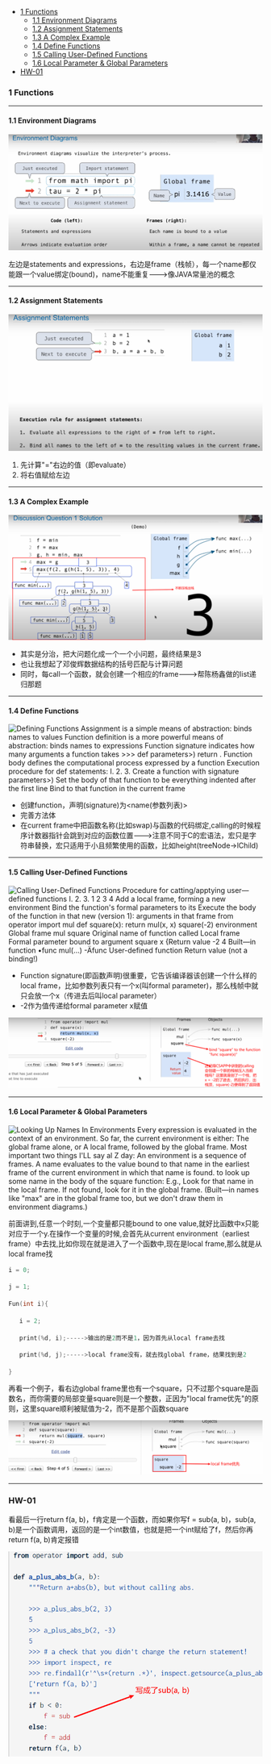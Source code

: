 * [1 Functions](#1-functions)
  * [1\.1 Environment Diagrams](#11-environment-diagrams)
  * [1\.2 Assignment Statements](#12-assignment-statements)
  * [1\.3 A Complex Example](#13-a-complex-example)
  * [1\.4 Define Functions](#14-define-functions)
  * [1\.5 Calling User\-Defined Functions](#15-calling-user-defined-functions)
  * [1\.6 Local Parameter &amp; Global Parameters](#16-local-parameter--global-parameters)
* [HW\-01](#hw-01)

### 1 Functions

------

#### 1.1 Environment Diagrams

![Environment Diagrams  Environment diagrams visualize the interpreter's process.  Just executed  Import statement  from math import pi  Global frame  tau -  Next to execute  pi  Assignment statement  Name  pi 3.1416  Value  Code (Left):  Statements and expressions  Arrows indicate evaluation order  Frames (right):  Each name is bound to a value  Within a frame, a name cannot be repeated ](https://raw.githubusercontent.com/ZhouMeng1998/IMG/main/typora202010/04/171504-240584.png?token=AL5RCTF7YJFAJYDOSUVS3EC7PGJNO)

左边是statements and expressions，右边是frame（栈帧），每一个name都仅能跟一个value绑定(bound)，name不能重复--->像JAVA常量池的概念

------

#### 1.2 Assignment Statements

![Assignment Statements  la-I  Just executed  2b = 2  3  b,  Next to execute  Execution rule for assignment statements:  Global frame  b  of — from left to right.  I.  2.  Evaluate all expressions to the right  Bind all names to the left of = to the resulting values in the current frame. ](https://raw.githubusercontent.com/ZhouMeng1998/IMG/main/typora202010/04/171509-172968.png?token=AL5RCTFFSLGITT3ATF5XNO27PGJNW)

1. 先计算"="右边的值（即evaluate）
2. 将右值赋给左边

------

#### 1.3 A Complex Example

![Discussion Question 1 Solution  (Demo)  Global  1  2  3  frame  h  max  func max(...)  func min(...)  h — min,  max = g  max  3  max(f(2, g (h (I, 5),  func min(...)  func max(...)  3  ! (2, g(h(l, 5),  3  3))  h(l,  func max(.  5),  5)  5 ](https://raw.githubusercontent.com/ZhouMeng1998/IMG/main/typora202010/04/171512-752454.png?token=AL5RCTDV7Q47H5CL73P5WU27PGJN4)

- 其实是分治，把大问题化成一个一个小问题，最终结果是3
- 也让我想起了邓俊辉数据结构的括号匹配与计算问题
- 同时，每call一个函数，就会创建一个相应的frame--->帮陈杨鑫做的list递归那题

------

#### 1.4 Define Functions

![Defining Functions  Assignment is a simple means of abstraction: binds names to values  Function definition is a more powerful means of abstraction: binds names to expressions  Function signature indicates how many arguments a function takes  >>> def parameters>)  return  <return expression> .  Function body defines the computational process expressed by a function  Execution procedure for def statements:  I.  2.  3.  Create a function with signature parameters>)  Set the body of that function to be everything indented after the first line  Bind  to that function in the current frame ](https://raw.githubusercontent.com/ZhouMeng1998/IMG/main/typora202010/04/171516-541797.png?token=AL5RCTAELZNPN5ZNOKBJHD27PGJOE)

- 创建function，声明(signature)为<name(参数列表)>
- 完善方法体
- 在current frame中把函数名称(比如swap)与函数的代码绑定,calling的时候程序计数器指针会跳到对应的函数位置--->注意不同于C的宏语法，宏只是字符串替换，宏只适用于小且频繁使用的函数，比如height(treeNode->lChild)      

------

#### 1.5 Calling User-Defined Functions

![Calling User-Defined Functions  Procedure for catting/apptying user—defined functions  I.  2.  3.  1  2  3  4  Add a local frame, forming a new environment  Bind the function's formal parameters to its  Execute the body of the function in that new  (version 1):  arguments in that frame  from operator import mul  def square(x):  return mul(x, x)  square(-2)  environment  Global frame  mul  square  Original name of  function called  Local frame  Formal parameter  bound to argument  square  x  {Return  value  -2  4  Built—in function  •func mul(...)  -Äfunc  User-defined  function  Return value  (not a binding!) ](https://raw.githubusercontent.com/ZhouMeng1998/IMG/main/typora202010/04/171528-985188.png?token=AL5RCTAWYVHVT3NOJVHLJ3K7PGJO6)

- Function  signature(即函数声明)很重要，它告诉编译器该创建一个什么样的local frame，比如参数列表只有一个x(叫formal parameter)，那么栈帧中就只会放一个x（传进去后叫local parameter）
- -2作为值传递给formal  parameter x赋值

![1  4  from operator import  def square(x):  return  square(-2)  mul  rames  Global frame  square  Objects  func mul(..  func square(x)  bind "square" to the function  "func square(x)"  First < Back  e that has just executed  Xt line to execute  Step 5 of 5  Forward >  Last  square  x  Return  value  -2  4 ](https://raw.githubusercontent.com/ZhouMeng1998/IMG/main/typora202010/04/171533-629367.png?token=AL5RCTGS5HBQCREN74X3JHS7PGJPG)

------

####  1.6 Local Parameter & Global Parameters

![Looking Up Names In Environments  Every expression is evaluated in the context of an environment.  So far, the current environment is either:  The global frame alone, or  A local frame, followed by the global frame.  Most important two things I'LL say al Z day:  An environment is a sequence of frames.  A name evaluates to the value bound to that name in the earliest  frame of the current environment in which that name is found.  to look up some name in the body of the square function:  E.g.,  Look for that name in the local frame.  If not found, look for it in the global frame.  (Built—in names like "max" are in the global frame too,  but we don't draw them in environment diagrams.) ](https://raw.githubusercontent.com/ZhouMeng1998/IMG/main/typora202010/04/171537-250687.png?token=AL5RCTDHBZGYBHOE2Q5TXJ27PGJPO)

前面讲到,任意一个时刻,一个变量都只能bound to one value,就好比函数中x只能对应于一个y.在操作一个变量的时候,会首先从current      environment（earliest frame）中去找,比如你现在就是进入了一个函数中,现在是local frame,那么就是从local frame找

```C
i = 0;

j = 1;

Fun(int i){

   i = 2;

   print(%d, i);----->输出的是2而不是1，因为首先从local frame去找

   print(%d, j);----->local frame没有，就去找global frame，结果找到是2

}
```

再看一个例子，看右边global frame里也有一个square，只不过那个square是函数名，而你需要的局部变量square则是一个整数，正因为"local frame优先"的原则，这里square顺利被赋值为-2，而不是那个函数square

![2  First  from operator import  def square(square):  return mul (square  square(-2)  mul  square)  Global frame  mul  Ysquare  func mul(..  •func square(square)  local framefft%  < Back  step 4 of 5  square  square  -2  Forward >  Last ](https://raw.githubusercontent.com/ZhouMeng1998/IMG/main/typora202010/04/171544-153995.png?token=AL5RCTEW2UOYBMFVOASPJJS7PGJP4)

------

### HW-01

看最后一行return f(a, b)，f肯定是一个函数，而如果你写f = sub(a, b)，sub(a, b)是一个函数调用，返回的是一个int数值，也就是把一个int赋给了f，然后你再return f(a, b)肯定报错

![from operator import add, sub  def a_plus_abs—b(a, b):  """Return a+abs(b) ,  5  a_p1us_abs_b(2,  5  but without calling abs.  3)  -3)  >>> # a check that you didn't change the return statement!  import inspect, re  ' , inspect.  C' return f(a, b) 'l  Sü7sub(a, b)  if b <  f  sub  else :  f add  f(a, b)  return ](https://raw.githubusercontent.com/ZhouMeng1998/IMG/main/typora202010/04/171547-815716.png?token=AL5RCTEDXVAVOJ2P74CGZL27PGJQA)